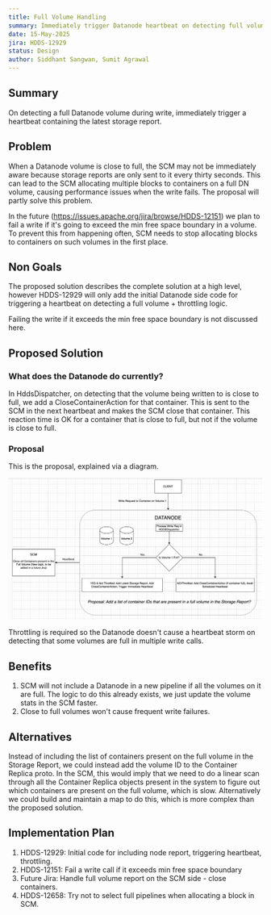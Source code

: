 ```yaml
---
title: Full Volume Handling
summary: Immediately trigger Datanode heartbeat on detecting full volume
date: 15-May-2025
jira: HDDS-12929
status: Design 
author: Siddhant Sangwan, Sumit Agrawal
---
```


<!--
  Licensed under the Apache License, Version 2.0 (the "License");
  you may not use this file except in compliance with the License.
  You may obtain a copy of the License at

   http://www.apache.org/licenses/LICENSE-2.0

  Unless required by applicable law or agreed to in writing, software
  distributed under the License is distributed on an "AS IS" BASIS,
  WITHOUT WARRANTIES OR CONDITIONS OF ANY KIND, either express or implied.
  See the License for the specific language governing permissions and
  limitations under the License. See accompanying LICENSE file.
-->

## Summary
On detecting a full Datanode volume during write, immediately trigger a heartbeat containing the latest storage report.

## Problem
When a Datanode volume is close to full, the SCM may not be immediately aware because storage reports are only sent 
to it every thirty seconds. This can lead to the SCM allocating multiple blocks to containers on a full DN volume, 
causing performance issues when the write fails. The proposal will partly solve this problem.

In the future (https://issues.apache.org/jira/browse/HDDS-12151) we plan to fail a write if it's going to exceed the min free space boundary in a volume. To prevent this from happening often, SCM needs to stop allocating blocks to containers on such volumes in the first place.

## Non Goals
The proposed solution describes the complete solution at a high level, however HDDS-12929 will only add the initial Datanode side code for triggering a heartbeat on detecting a full volume + throttling logic.

Failing the write if it exceeds the min free space boundary is not discussed here.

## Proposed Solution

### What does the Datanode do currently?

In HddsDispatcher, on detecting that the volume being written to is close to full, we add a CloseContainerAction for
that container. This is sent to the SCM in the next heartbeat and makes the SCM close that container. This reaction time
 is OK for a container that is close to full, but not if the volume is close to full.

### Proposal
This is the proposal, explained via a diagram.

![img.png](../../static/img.png)

Throttling is required so the Datanode doesn't cause a heartbeat storm on detecting that some volumes are full in multiple write calls.

## Benefits
1.  SCM will not include a Datanode in a new pipeline if all the volumes on it are full. The logic to do this already exists, we just update the volume stats in the SCM faster.
2. Close to full volumes won't cause frequent write failures.

## Alternatives
Instead of including the list of containers present on the full volume in the Storage Report, we could instead add the volume ID to the Container Replica proto. In the SCM, this would imply that we need to do a linear scan through all the Container Replica objects present in the system to figure out which containers are present on the full volume, which is slow. Alternatively we could build and maintain a map to do this, which is more complex than the proposed solution.

## Implementation Plan
1. HDDS-12929: Initial code for including node report, triggering heartbeat, throttling.
2. HDDS-12151: Fail a write call if it exceeds min free space boundary
3. Future Jira: Handle full volume report on the SCM side - close containers.
4. HDDS-12658: Try not to select full pipelines when allocating a block in SCM.